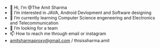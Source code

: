 - 👋 Hi, I’m @The Amit Sharma
- 👀 I’m interested in JAVA, Android Devlopment and Software designing
- 🌱 I’m currently learning Computer Science engeneering and Electronics and Telecommunication
- 💞️ I’m looking for a team 
- 📫 How to reach me through email or instagram
- amitsharmaproxy@gmail.com / thisissharma.amit

<!---
TheAmit-2822/TheAmit-2822 is a ✨ special ✨ repository because its `README.md` (this file) appears on your GitHub profile.
You can click the Preview link to take a look at your changes.
--->
